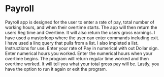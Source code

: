 # Payroll
Payroll app is designed for the user to enter a rate of pay, total number of  working hours, and when their overtime starts. The app will then return the users Reg time and Overtime. It will also return the users gross earnings.
I have used a masterloop where the user can enter commands including exit. I have used a linq query that pulls from a list. I also impleted a list.
Instructions for use.
Enter your rate of Pay in numerical with out Dollar sign.
Enter numerical hours you worked.
Enter the numerical hours when your overtime begins.
The program will return regular time worked and then overtime worked. It will tell you what your total gross pay will be.
Lastly, you have the option to run it again or exit the program. 
